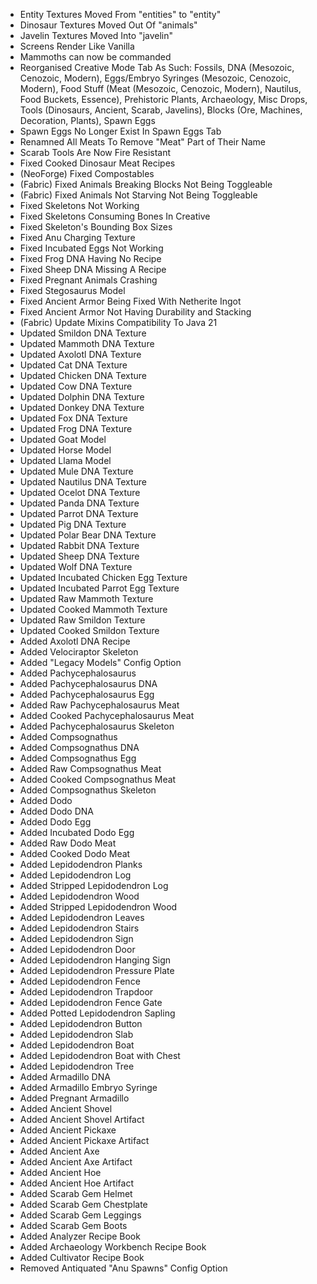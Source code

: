 - Entity Textures Moved From "entities" to "entity"
- Dinosaur Textures Moved Out Of "animals"
- Javelin Textures Moved Into "javelin"
- Screens Render Like Vanilla
- Mammoths can now be commanded
- Reorganised Creative Mode Tab As Such: Fossils, DNA (Mesozoic, Cenozoic, Modern), Eggs/Embryo Syringes (Mesozoic, Cenozoic, Modern), Food Stuff (Meat (Mesozoic, Cenozoic, Modern), Nautilus, Food Buckets, Essence), Prehistoric Plants, Archaeology, Misc Drops, Tools (Dinosaurs, Ancient, Scarab, Javelins), Blocks (Ore, Machines, Decoration, Plants), Spawn Eggs
- Spawn Eggs No Longer Exist In Spawn Eggs Tab
- Renamned All Meats To Remove "Meat" Part of Their Name
- Scarab Tools Are Now Fire Resistant
- Fixed Cooked Dinosaur Meat Recipes
- (NeoForge) Fixed Compostables
- (Fabric) Fixed Animals Breaking Blocks Not Being Toggleable
- (Fabric) Fixed Animals Not Starving Not Being Toggleable
- Fixed Skeletons Not Working
- Fixed Skeletons Consuming Bones In Creative
- Fixed Skeleton's Bounding Box Sizes
- Fixed Anu Charging Texture
- Fixed Incubated Eggs Not Working
- Fixed Frog DNA Having No Recipe
- Fixed Sheep DNA Missing A Recipe
- Fixed Pregnant Animals Crashing
- Fixed Stegosaurus Model
- Fixed Ancient Armor Being Fixed With Netherite Ingot
- Fixed Ancient Armor Not Having Durability and Stacking
- (Fabric) Update Mixins Compatibility To Java 21
- Updated Smildon DNA Texture
- Updated Mammoth DNA Texture
- Updated Axolotl DNA Texture
- Updated Cat DNA Texture
- Updated Chicken DNA Texture
- Updated Cow DNA Texture
- Updated Dolphin DNA Texture
- Updated Donkey DNA Texture
- Updated Fox DNA Texture
- Updated Frog DNA Texture
- Updated Goat Model
- Updated Horse Model
- Updated Llama Model
- Updated Mule DNA Texture
- Updated Nautilus DNA Texture
- Updated Ocelot DNA Texture
- Updated Panda DNA Texture
- Updated Parrot DNA Texture
- Updated Pig DNA Texture
- Updated Polar Bear DNA Texture
- Updated Rabbit DNA Texture
- Updated Sheep DNA Texture
- Updated Wolf DNA Texture
- Updated Incubated Chicken Egg Texture
- Updated Incubated Parrot Egg Texture
- Updated Raw Mammoth Texture
- Updated Cooked Mammoth Texture
- Updated Raw Smildon Texture
- Updated Cooked Smildon Texture
- Added Axolotl DNA Recipe
- Added Velociraptor Skeleton
- Added "Legacy Models" Config Option
- Added Pachycephalosaurus
- Added Pachycephalosaurus DNA
- Added Pachycephalosaurus Egg
- Added Raw Pachycephalosaurus Meat
- Added Cooked Pachycephalosaurus Meat
- Added Pachycephalosaurus Skeleton
- Added Compsognathus
- Added Compsognathus DNA
- Added Compsognathus Egg
- Added Raw Compsognathus Meat
- Added Cooked Compsognathus Meat
- Added Compsognathus Skeleton
- Added Dodo
- Added Dodo DNA
- Added Dodo Egg
- Added Incubated Dodo Egg
- Added Raw Dodo Meat
- Added Cooked Dodo Meat
- Added Lepidodendron Planks
- Added Lepidodendron Log
- Added Stripped Lepidodendron Log
- Added Lepidodendron Wood
- Added Stripped Lepidodendron Wood
- Added Lepidodendron Leaves
- Added Lepidodendron Stairs
- Added Lepidodendron Sign
- Added Lepidodendron Door
- Added Lepidodendron Hanging Sign
- Added Lepidodendron Pressure Plate
- Added Lepidodendron Fence
- Added Lepidodendron Trapdoor
- Added Lepidodendron Fence Gate
- Added Potted Lepidodendron Sapling
- Added Lepidodendron Button
- Added Lepidodendron Slab
- Added Lepidodendron Boat
- Added Lepidodendron Boat with Chest
- Added Lepidodendron Tree
- Added Armadillo DNA
- Added Armadillo Embryo Syringe
- Added Pregnant Armadillo
- Added Ancient Shovel
- Added Ancient Shovel Artifact
- Added Ancient Pickaxe
- Added Ancient Pickaxe Artifact
- Added Ancient Axe
- Added Ancient Axe Artifact
- Added Ancient Hoe
- Added Ancient Hoe Artifact
- Added Scarab Gem Helmet
- Added Scarab Gem Chestplate
- Added Scarab Gem Leggings
- Added Scarab Gem Boots
- Added Analyzer Recipe Book
- Added Archaeology Workbench Recipe Book
- Added Cultivator Recipe Book
- Removed Antiquated "Anu Spawns" Config Option